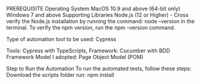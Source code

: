 PREREQUISITE
Operating System
MacOS 10.9 and above (64-bit only)
Windows 7 and above
Supporting Libraries
Node.js (12 or Higher) - Cross verify the Node.js installation by running the command: node –version in the terminal. To verify the npm version, run the npm –version command.


Type of automation tool to be used: Cypress

Tools: Cypress with TypeScripts, Framework: Cucumber with BDD Framework Model I adopted: Page Object Model (POM)

Step to Run the Automation
To run the automated tests, follow these steps:
    Download the scripts folder
    run: npm install
